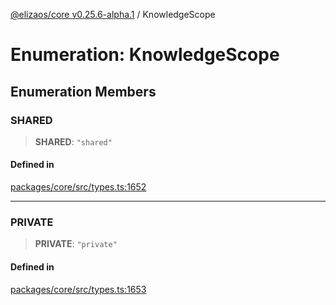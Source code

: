 [@elizaos/core v0.25.6-alpha.1](../index.md) / KnowledgeScope

# Enumeration: KnowledgeScope

## Enumeration Members

### SHARED

> **SHARED**: `"shared"`

#### Defined in

[packages/core/src/types.ts:1652](https://github.com/divine-comedian/eliza/blob/main/packages/core/src/types.ts#L1652)

***

### PRIVATE

> **PRIVATE**: `"private"`

#### Defined in

[packages/core/src/types.ts:1653](https://github.com/divine-comedian/eliza/blob/main/packages/core/src/types.ts#L1653)
